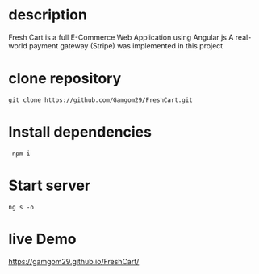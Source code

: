 # description
<p>
  Fresh Cart is a full E-Commerce Web Application using Angular js 
  A real-world payment gateway (Stripe) was implemented in this project
</p>

# clone repository
```
git clone https://github.com/Gamgom29/FreshCart.git
```

# Install dependencies
```
 npm i 
```

# Start server
```
ng s -o
```

 # live Demo
https://gamgom29.github.io/FreshCart/
